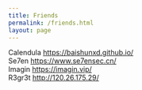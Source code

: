 ```yaml
---
title: Friends
permalink: /friends.html
layout: page
---
```

Calendula https://baishunxd.github.io/ <br />
Se7en https://www.se7ensec.cn/ <br />
Imagin https://imagin.vip/ <br />
R3gr3t http://120.26.175.29/<br />
